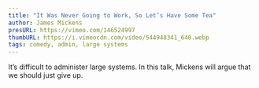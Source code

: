 ```yaml
---
title: "It Was Never Going to Work, So Let’s Have Some Tea"
author: James Mickens
presURL: https://vimeo.com/146524997
thumbURL: https://i.vimeocdn.com/video/544948341_640.webp
tags: comedy, admin, large systems
---
```


It’s difficult to administer large systems. In this talk, Mickens will argue that we should just give up.
